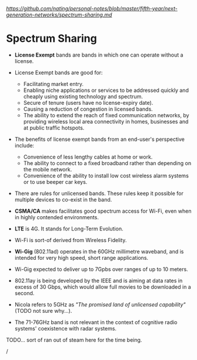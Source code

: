 
*https://github.com/nating/personal-notes/blob/master/fifth-year/next-generation-networks/spectrum-sharing.md*

# Spectrum Sharing

* **License Exempt** bands are bands in which one can operate without a license.

* License Exempt bands are good for:
  * Facilitating market entry.
  * Enabling niche applications or services to be addressed quickly and cheaply using existing technology and spectrum.
  * Secure of tenure (users have no license-expiry date).
  * Causing a reduction of congestion in licensed bands.
  * The ability to extend the reach of fixed communication networks, by providing wireless local area connectivity in homes, businesses and at public traffic hotspots.

* The benefits of license exempt bands from an end-user's perspective include:
  * Convenience of less lengthy cables at home or work.
  * The ability to connect to a fixed broadband rather than depending on the mobile network.
  * Convenience of the ability to install low cost wireless alarm systems or to use beeper car keys.

* There are rules for unlicensed bands. These rules keep it possible for multiple devices to co-exist in the band.

* **CSMA/CA** makes facilitates good spectrum access for Wi-Fi, even when in highly contended environments.

* **LTE** is 4G. It stands for Long-Term Evolution.

* Wi-Fi is sort-of derived from Wireless Fidelity.

* **Wi-Gig** (802.11ad) operates in the 60GHz millimetre waveband, and is intended for very high speed, short range applications.

* Wi-Gig expected to deliver up to 7Gpbs over ranges of up to 10 meters.

* 802.11ay is being developed by the IEEE and is aiming at data rates in excess of 30 Gbps, which would allow full movies to be downloaded in a second.

* Nicola refers to 5GHz as *"The promised land of unlicensed capability"* (TODO not sure why...).

* The 71-76GHz band is not relevant in the context of cognitive radio systems' coexistence with radar systems.

TODO... sort of ran out of steam here for the time being.

/
